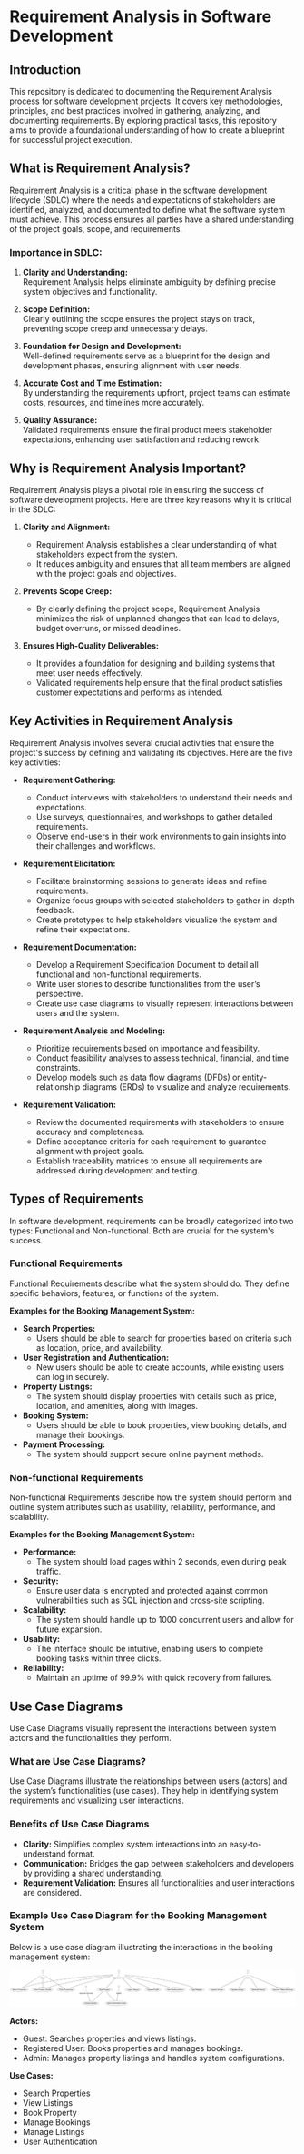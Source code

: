 # Requirement Analysis in Software Development  

## Introduction  
This repository is dedicated to documenting the Requirement Analysis process for software development projects. It covers key methodologies, principles, and best practices involved in gathering, analyzing, and documenting requirements. By exploring practical tasks, this repository aims to provide a foundational understanding of how to create a blueprint for successful project execution.  

## What is Requirement Analysis?  

Requirement Analysis is a critical phase in the software development lifecycle (SDLC) where the needs and expectations of stakeholders are identified, analyzed, and documented to define what the software system must achieve. This process ensures all parties have a shared understanding of the project goals, scope, and requirements.  

### Importance in SDLC:  
1. **Clarity and Understanding:**  
   Requirement Analysis helps eliminate ambiguity by defining precise system objectives and functionality.  

2. **Scope Definition:**  
   Clearly outlining the scope ensures the project stays on track, preventing scope creep and unnecessary delays.  

3. **Foundation for Design and Development:**  
   Well-defined requirements serve as a blueprint for the design and development phases, ensuring alignment with user needs.  

4. **Accurate Cost and Time Estimation:**  
   By understanding the requirements upfront, project teams can estimate costs, resources, and timelines more accurately.  

5. **Quality Assurance:**  
   Validated requirements ensure the final product meets stakeholder expectations, enhancing user satisfaction and reducing rework.  

## Why is Requirement Analysis Important?  

Requirement Analysis plays a pivotal role in ensuring the success of software development projects. Here are three key reasons why it is critical in the SDLC:  

1. **Clarity and Alignment:**  
   - Requirement Analysis establishes a clear understanding of what stakeholders expect from the system.  
   - It reduces ambiguity and ensures that all team members are aligned with the project goals and objectives.  

2. **Prevents Scope Creep:**  
   - By clearly defining the project scope, Requirement Analysis minimizes the risk of unplanned changes that can lead to delays, budget overruns, or missed deadlines.  

3. **Ensures High-Quality Deliverables:**  
   - It provides a foundation for designing and building systems that meet user needs effectively.  
   - Validated requirements help ensure that the final product satisfies customer expectations and performs as intended.  

## Key Activities in Requirement Analysis  

Requirement Analysis involves several crucial activities that ensure the project's success by defining and validating its objectives. Here are the five key activities:  

- **Requirement Gathering:**  
  - Conduct interviews with stakeholders to understand their needs and expectations.  
  - Use surveys, questionnaires, and workshops to gather detailed requirements.  
  - Observe end-users in their work environments to gain insights into their challenges and workflows.  

- **Requirement Elicitation:**  
  - Facilitate brainstorming sessions to generate ideas and refine requirements.  
  - Organize focus groups with selected stakeholders to gather in-depth feedback.  
  - Create prototypes to help stakeholders visualize the system and refine their expectations.  

- **Requirement Documentation:**  
  - Develop a Requirement Specification Document to detail all functional and non-functional requirements.  
  - Write user stories to describe functionalities from the user’s perspective.  
  - Create use case diagrams to visually represent interactions between users and the system.  

- **Requirement Analysis and Modeling:**  
  - Prioritize requirements based on importance and feasibility.  
  - Conduct feasibility analyses to assess technical, financial, and time constraints.  
  - Develop models such as data flow diagrams (DFDs) or entity-relationship diagrams (ERDs) to visualize and analyze requirements.  

- **Requirement Validation:**  
  - Review the documented requirements with stakeholders to ensure accuracy and completeness.  
  - Define acceptance criteria for each requirement to guarantee alignment with project goals.  
  - Establish traceability matrices to ensure all requirements are addressed during development and testing.  

## Types of Requirements  

In software development, requirements can be broadly categorized into two types: Functional and Non-functional. Both are crucial for the system's success.  

### Functional Requirements  

Functional Requirements describe what the system should do. They define specific behaviors, features, or functions of the system.  

**Examples for the Booking Management System:**  
- **Search Properties:**  
  - Users should be able to search for properties based on criteria such as location, price, and availability.  
- **User Registration and Authentication:**  
  - New users should be able to create accounts, while existing users can log in securely.  
- **Property Listings:**  
  - The system should display properties with details such as price, location, and amenities, along with images.  
- **Booking System:**  
  - Users should be able to book properties, view booking details, and manage their bookings.  
- **Payment Processing:**  
  - The system should support secure online payment methods.  

### Non-functional Requirements  

Non-functional Requirements describe how the system should perform and outline system attributes such as usability, reliability, performance, and scalability.  

**Examples for the Booking Management System:**  
- **Performance:**  
  - The system should load pages within 2 seconds, even during peak traffic.  
- **Security:**  
  - Ensure user data is encrypted and protected against common vulnerabilities such as SQL injection and cross-site scripting.  
- **Scalability:**  
  - The system should handle up to 1000 concurrent users and allow for future expansion.  
- **Usability:**  
  - The interface should be intuitive, enabling users to complete booking tasks within three clicks.  
- **Reliability:**  
  - Maintain an uptime of 99.9% with quick recovery from failures.  

## Use Case Diagrams  

Use Case Diagrams visually represent the interactions between system actors and the functionalities they perform.  

### What are Use Case Diagrams?  
Use Case Diagrams illustrate the relationships between users (actors) and the system’s functionalities (use cases). They help in identifying system requirements and visualizing user interactions.  

### Benefits of Use Case Diagrams  
- **Clarity:** Simplifies complex system interactions into an easy-to-understand format.  
- **Communication:** Bridges the gap between stakeholders and developers by providing a shared understanding.  
- **Requirement Validation:** Ensures all functionalities and user interactions are considered.  

### Example Use Case Diagram for the Booking Management System  
Below is a use case diagram illustrating the interactions in the booking management system:  

![Use Case Diagram for Booking System](alx-booking-uc.png)  

**Actors:**  
- Guest: Searches properties and views listings.  
- Registered User: Books properties and manages bookings.  
- Admin: Manages property listings and handles system configurations.  

**Use Cases:**  
- Search Properties  
- View Listings  
- Book Property  
- Manage Bookings  
- Manage Listings  
- User Authentication  
